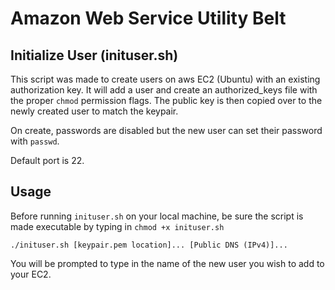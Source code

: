 Amazon Web Service Utility Belt
===============================

Initialize User (inituser.sh)
-----------------------------
This script was made to create users on aws EC2 (Ubuntu) with an existing authorization 
key. It will add a user and create an authorized_keys file with the proper ``chmod`` 
permission flags. The public key is then copied over to the newly created user to match the keypair.

On create, passwords are disabled but the new user can set their password with ``passwd``.

Default port is 22.

Usage
-----
Before running ``inituser.sh`` on your local machine, be sure the script is made 
executable by typing in ``chmod +x inituser.sh``

``./inituser.sh [keypair.pem location]... [Public DNS (IPv4)]...``

You will be prompted to type in the name of the new user you wish to add to your EC2.

